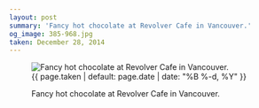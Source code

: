 ```yaml
---
layout: post
summary: 'Fancy hot chocolate at Revolver Cafe in Vancouver.'
og_image: 385-968.jpg
taken: December 28, 2014
---
```


<figure class="post">
<img alt="Fancy hot chocolate at Revolver Cafe in Vancouver." sizes="(min-width: 700px) 50vw, calc(100vw - 2rem)" src="{{ site.assets_url }}/385-484.jpg" srcset="{{ site.assets_url }}/385-968.jpg 968w, {{ site.assets_url }}/385-726.jpg 726w, {{ site.assets_url }}/385-484.jpg 484w, {{ site.assets_url }}/385-242.jpg 242w"/>
<figcaption>
<time>{{ page.taken | default: page.date | date: "%B %-d, %Y" }}</time>
<p>Fancy hot chocolate at Revolver Cafe in Vancouver.</p>
</figcaption>
</figure>
